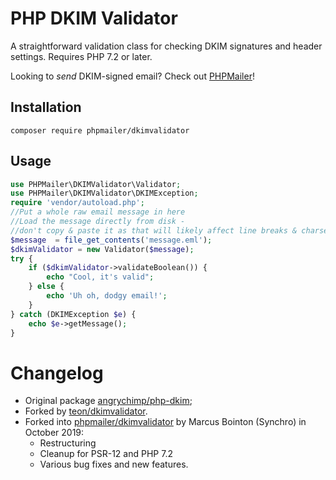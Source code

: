 # PHP DKIM Validator

A straightforward validation class for checking DKIM signatures and header settings. Requires PHP 7.2 or later.

Looking to *send* DKIM-signed email? Check out [PHPMailer](https://github.com/PHPMailer/PHPMailer)!

## Installation

```
composer require phpmailer/dkimvalidator
```

## Usage

```php
use PHPMailer\DKIMValidator\Validator;
use PHPMailer\DKIMValidator\DKIMException;
require 'vendor/autoload.php';
//Put a whole raw email message in here
//Load the message directly from disk -
//don't copy & paste it as that will likely affect line breaks & charsets
$message  = file_get_contents('message.eml');
$dkimValidator = new Validator($message);
try {
    if ($dkimValidator->validateBoolean()) {
        echo "Cool, it's valid";
    } else {
        echo 'Uh oh, dodgy email!';
    }
} catch (DKIMException $e) {
    echo $e->getMessage();
}
```

# Changelog

* Original package [angrychimp/php-dkim](https://github.com/angrychimp/php-dkim);
* Forked by [teon/dkimvalidator](https://github.com/teonsystems/php-dkim).
* Forked into [phpmailer/dkimvalidator](https://github.com/PHPMailer/DKIMValidator) by Marcus Bointon (Synchro) in October 2019:
  * Restructuring
  * Cleanup for PSR-12 and PHP 7.2
  * Various bug fixes and new features.